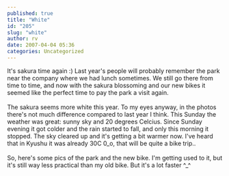 ```yaml
---
published: true
title: "White"
id: "205"
slug: "white"
author: rv
date: 2007-04-04 05:36
categories: Uncategorized
---
```

It's sakura time again :) Last year's people will probably remember the park near the company where we had lunch sometimes. We still go there from time to time, and now with the sakura blossoming and our new bikes it seemed like the perfect time to pay the park a visit again.<br /><br />The sakura seems more white this year. To my eyes anyway, in the photos there's not much difference compared to last year I think. This Sunday the weather was great: sunny sky and 20 degrees Celcius. Since Sunday evening it got colder and the rain started to fall, and only this morning it stopped. The sky cleared up and it's getting a bit warmer now. I've heard that in Kyushu it was already 30C 0_o, that will be quite a bike trip..<br /><br />So, here's some pics of the park and the new bike. I'm getting used to it, but it's still way less practical than my old bike. But it's a lot faster ^_^<br /><br /><a href="http://bp0.blogger.com/_RIq3e2nKDHo/RhM5s4hs9dI/AAAAAAAAAOo/nxtJBOyknfY/s1600-h/IMG_4909.JPG"><img style="display:block;text-align:center;cursor:pointer;margin:0 auto 10px;" src="http://bp0.blogger.com/_RIq3e2nKDHo/RhM5s4hs9dI/AAAAAAAAAOo/nxtJBOyknfY/s400/IMG_4909.JPG" alt="" border="0" /></a><br /><a href="http://bp1.blogger.com/_RIq3e2nKDHo/RhM5tIhs9eI/AAAAAAAAAOw/0-YF-xjQ_lE/s1600-h/IMG_4912.JPG"><img style="display:block;text-align:center;cursor:pointer;margin:0 auto 10px;" src="http://bp1.blogger.com/_RIq3e2nKDHo/RhM5tIhs9eI/AAAAAAAAAOw/0-YF-xjQ_lE/s400/IMG_4912.JPG" alt="" border="0" /></a><br /><a href="http://bp1.blogger.com/_RIq3e2nKDHo/RhM5tIhs9fI/AAAAAAAAAO4/tzRRWoO1uJM/s1600-h/IMG_4932.JPG"><img style="display:block;text-align:center;cursor:pointer;margin:0 auto 10px;" src="http://bp1.blogger.com/_RIq3e2nKDHo/RhM5tIhs9fI/AAAAAAAAAO4/tzRRWoO1uJM/s400/IMG_4932.JPG" alt="" border="0" /></a><br /><a href="http://bp2.blogger.com/_RIq3e2nKDHo/RhM5tYhs9gI/AAAAAAAAAPA/6V5XLvLamUk/s1600-h/IMG_4938.JPG"><img style="display:block;text-align:center;cursor:pointer;margin:0 auto 10px;" src="http://bp2.blogger.com/_RIq3e2nKDHo/RhM5tYhs9gI/AAAAAAAAAPA/6V5XLvLamUk/s400/IMG_4938.JPG" alt="" border="0" /></a><br /><a href="http://bp3.blogger.com/_RIq3e2nKDHo/RhM5tohs9hI/AAAAAAAAAPI/aFKP1XzpZlE/s1600-h/IMG_4950.JPG"><img style="display:block;text-align:center;cursor:pointer;margin:0 auto 10px;" src="http://bp3.blogger.com/_RIq3e2nKDHo/RhM5tohs9hI/AAAAAAAAAPI/aFKP1XzpZlE/s400/IMG_4950.JPG" alt="" border="0" /></a>